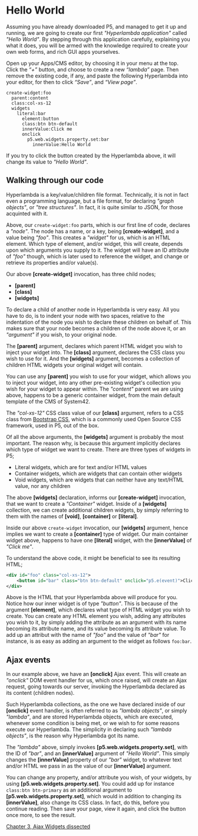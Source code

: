 # Hello World

Assuming you have already downloaded P5, and managed to get it up and running, we are going to create our first *"Hyperlambda application"* called *"Hello World"*. By stepping through this application carefully, explaining you what it does, you will be armed with the knowledge required to create your own web forms, and rich GUI apps yourselves.

Open up your Apps/CMS editor, by choosing it in your menu at the top. Click the _“+”_ button, and choose to create a new _“lambda”_ page. Then remove the existing code, if any, and paste the following Hyperlambda into your editor, for then to click _“Save”_, and _“View page”_.

```
create-widget:foo
  parent:content
  class:col-xs-12
  widgets
    literal:bar
      element:button
      class:btn btn-default
      innerValue:Click me
      onclick
        p5.web.widgets.property.set:bar
          innerValue:Hello World
```

If you try to click the button created by the Hyperlambda above, it will change its value to *"Hello World"*.

## Walking through our code

Hyperlambda is a key/value/children file format. Technically, it is not in fact even a programming language, but a file format, for declaring *"graph objects"*, or *"tree structures"*. In fact, it is quite similar to JSON, for those acquinted with it.

Above, our `create-widget:foo` parts, which is our first line of code, declares a *"node"*. The node has a name, or a key, being **[create-widget]**, and a value being *"foo"*. This creates a *"widget"* for us, which is an HTML element. Which type of element, and/or widget, this will create, depends upon which arguments you supply to it. The widget will have an ID attribute of *"foo"* though, which is later used to reference the widget, and change or retrieve its properties and/or value(s).

Our above **[create-widget]** invocation, has three child nodes;

- **[parent]**
- **[class]**
- **[widgets]**

To declare a child of another node in Hyperlambda is very easy. All you have to do, is to indent your node with two spaces, relative to the indentation of the node you wish to declare these children on behalf of. This makes sure that your node becomes a children of the node above it, or an *"argument"* if you wish, to your original node.

The **[parent]** argument, declares which parent HTML widget you wish to inject your widget into. The **[class]** argument, declares the CSS class you wish to use for it. And the **[widgets]** argument, becomes a collection of children HTML widgets your original widget will contain.

You can use any **[parent]** you wish to use for your widget, which allows you to inject your widget, into any other pre-existing widget's collection you wish for your widget to appear within. The *"content"* parent we are using above, happens to be a generic container widget, from the main default template of the CMS of System42.

The *"col-xs-12"* CSS class value of our **[class]** argument, refers to a CSS class from [Bootstrap CSS](http://getbootstrap.com/css/), which is a commonly used Open Source CSS framework, used in P5, out of the box.

Of all the above arguments, the **[widgets]** argument is probably the most important. The reason why, is because this argument implicitly declares which type of widget we want to create. There are three types of widgets in P5;

* Literal widgets, which are for text and/or HTML values
* Container widgets, which are widgets that can contain other widgets
* Void widgets, which are widgets that can neither have any text/HTML value, nor any children

The above **[widgets]** declaration, informs our **[create-widget]** invocation, that we want to create a *"Container"* widget. Inside of a **[widgets]** collection, we can create additional children widgets, by simply referring to them with the names of **[void]**, **[container]** or **[literal]**.

Inside our above `create-widget` invocation, our **[widgets]** argument, hence implies we want to create a **[container]** type of widget. Our main container widget above, happens to have one **[literal]** widget, with the **[innerValue]** of *"Click me"*.

To understand the above code, it might be beneficial to see its resulting HTML;

```xml
<div id="foo" class="col-xs-12">
    <button id="bar" class="btn btn-default" onclick="p5.e(event)">Click me!</button>
</div>
```

Above is the HTML that your Hyperlambda above will produce for you. Notice how our inner widget is of type *"button"*. This is because of the argument **[element]**, which declares what type of HTML widget you wish to create. You can create any HTML element you wish, adding any attributes you wish to it, by simply adding the attribute as an argument with its name becoming its attribute name, and its value becoming its attribute value. To add up an attribut with the name of *"foo"* and the value of *"bar"* for instance, is as easy as adding an argument to the widget as follows `foo:bar`.

## Ajax events

In our example above, we have an **[onclick]** Ajax event. This will create an *"onclick"* DOM event handler for us, which once raised, will create an Ajax request, going towards our server, invoking the Hyperlambda declared as its content (children nodes).

Such Hyperlambda collections, as the one we have declared inside of our **[onclick]** event handler, is often referred to as *"lambda objects"*, or simply *"lambda"*, and are stored Hyperlambda objects, which are executed, whenever some condition is being met, or we wish to for some reasons execute our Hyperlambda. The simplicity in declaring such *"lambda objects"*, is the reason why Hyperlambda got its name.

The *"lambda"* above, simply invokes **[p5.web.widgets.property.set]**, with the ID of *"bar"*, and an **[innerValue]** argument of *"Hello World"*. This simply changes the **[innerValue]** property of our *"bar"* widget, to whatever text and/or HTML we pass in as the value of our **[innerValue]** argument.

You can change any property, and/or attribute you wish, of your widgets, by using **[p5.web.widgets.property.set]**. You could add up for instance `class:btn btn-primary` as an additional argument to **[p5.web.widgets.property.set]**, which would in addition to changing its **[innerValue]**, also change its CSS class. In fact, do this, before you continue reading. Then save your page, view it again, and click the button once more, to see the result.

[Chapter 3, Ajax Widgets dissected](chapter-3.md)